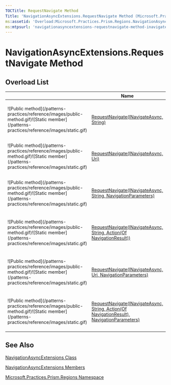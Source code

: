 ```yaml
---
TOCTitle: RequestNavigate Method
Title: 'NavigationAsyncExtensions.RequestNavigate Method (Microsoft.Practices.Prism.Regions)'
ms:assetid: 'Overload:Microsoft.Practices.Prism.Regions.NavigationAsyncExtensions.RequestNavigate'
ms:mtpsurl: 'navigationasyncextensions-requestnavigate-method-inavigateasync-string-action-navigationresult-mspp-regions.md'
---
```



# NavigationAsyncExtensions.RequestNavigate Method

## Overload List


<table>

<thead>
<tr class="header">
<th> </th>
<th>Name</th>
<th>Description</th>
</tr>
</thead>
<tbody>
<tr class="odd">
<td>![Public method](/patterns-practices/reference/images/public-method.gif)![Static member](/patterns-practices/reference/images/static.gif)</td>
<td><a href="/patterns-practices/reference/navigationasyncextensions-requestnavigate-method-inavigateasync-string-mspp-regions
">RequestNavigate(INavigateAsync, String)</a></td>
<td><div class="summary">
Initiates navigation to the target specified by the <i>target</i>.
</div></td>
</tr>
<tr class="even">
<td>![Public method](/patterns-practices/reference/images/public-method.gif)![Static member](/patterns-practices/reference/images/static.gif)</td>
<td><a href="/patterns-practices/reference/navigationasyncextensions-requestnavigate-method-inavigateasync-uri-mspp-regions
">RequestNavigate(INavigateAsync, Uri)</a></td>
<td><div class="summary">
Initiates navigation to the target specified by the <a href="http://msdn.microsoft.com/en-us/library/txt7706a">Uri</a>.
</div></td>
</tr>
<tr class="odd">
<td>![Public method](/patterns-practices/reference/images/public-method.gif)![Static member](/patterns-practices/reference/images/static.gif)</td>
<td><a href="/patterns-practices/reference/navigationasyncextensions-requestnavigate-method-inavigateasync-string-navigationparameters-mspp-regions
">RequestNavigate(INavigateAsync, String, NavigationParameters)</a></td>
<td><div class="summary">
Initiates navigation to the target specified by the <i>target</i>.
</div></td>
</tr>
<tr class="even">
<td>![Public method](/patterns-practices/reference/images/public-method.gif)![Static member](/patterns-practices/reference/images/static.gif)</td>
<td><a href="/patterns-practices/reference/navigationasyncextensions-requestnavigate-method-inavigateasync-string-action-navigationresult-mspp-regions
">RequestNavigate(INavigateAsync, String, Action(Of NavigationResult))</a></td>
<td><div class="summary">
Initiates navigation to the target specified by the <i>target</i>.
</div></td>
</tr>
<tr class="odd">
<td>![Public method](/patterns-practices/reference/images/public-method.gif)![Static member](/patterns-practices/reference/images/static.gif)</td>
<td><a href="/patterns-practices/reference/navigationasyncextensions-requestnavigate-method-inavigateasync-uri-navigationparameters-mspp-regions
">RequestNavigate(INavigateAsync, Uri, NavigationParameters)</a></td>
<td><div class="summary">
Initiates navigation to the target specified by the <i>target</i>.
</div></td>
</tr>
<tr class="even">
<td>![Public method](/patterns-practices/reference/images/public-method.gif)![Static member](/patterns-practices/reference/images/static.gif)</td>
<td><a href="/patterns-practices/reference/navigationasyncextensions-requestnavigate-method-inavigateasync-string-action-navigationresult-navigationparameters-mspp-regions
">RequestNavigate(INavigateAsync, String, Action(Of NavigationResult), NavigationParameters)</a></td>
<td><div class="summary">
Initiates navigation to the target specified by the <i>target</i>.
</div></td>
</tr>
</tbody>
</table>

## See Also

[NavigationAsyncExtensions Class](/patterns-practices/reference/navigationasyncextensions-class-mspp-regions)

[NavigationAsyncExtensions Members](/patterns-practices/reference/navigationasyncextensions-members-mspp-regions)

[Microsoft.Practices.Prism.Regions Namespace](/patterns-practices/reference/mspp-regions-namespace)
